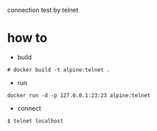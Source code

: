 connection test by telnet

# how to
- build
```
# docker build -t alpine:telnet .
```

- run
```
docker run -d -p 127.0.0.1:23:23 alpine:telnet
```

- connect
```
$ telnet localhost
```
